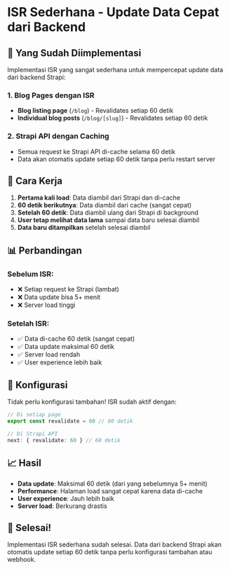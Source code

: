 # ISR Sederhana - Update Data Cepat dari Backend

## 🎯 Yang Sudah Diimplementasi

Implementasi ISR yang sangat sederhana untuk mempercepat update data dari backend Strapi:

### **1. Blog Pages dengan ISR**
- **Blog listing page** (`/blog`) - Revalidates setiap 60 detik
- **Individual blog posts** (`/blog/[slug]`) - Revalidates setiap 60 detik

### **2. Strapi API dengan Caching**
- Semua request ke Strapi API di-cache selama 60 detik
- Data akan otomatis update setiap 60 detik tanpa perlu restart server

## 🚀 Cara Kerja

1. **Pertama kali load**: Data diambil dari Strapi dan di-cache
2. **60 detik berikutnya**: Data diambil dari cache (sangat cepat)
3. **Setelah 60 detik**: Data diambil ulang dari Strapi di background
4. **User tetap melihat data lama** sampai data baru selesai diambil
5. **Data baru ditampilkan** setelah selesai diambil

## 📊 Perbandingan

### **Sebelum ISR:**
- ❌ Setiap request ke Strapi (lambat)
- ❌ Data update bisa 5+ menit
- ❌ Server load tinggi

### **Setelah ISR:**
- ✅ Data di-cache 60 detik (sangat cepat)
- ✅ Data update maksimal 60 detik
- ✅ Server load rendah
- ✅ User experience lebih baik

## 🔧 Konfigurasi

Tidak perlu konfigurasi tambahan! ISR sudah aktif dengan:

```typescript
// Di setiap page
export const revalidate = 60 // 60 detik

// Di Strapi API
next: { revalidate: 60 } // 60 detik
```

## 📈 Hasil

- **Data update**: Maksimal 60 detik (dari yang sebelumnya 5+ menit)
- **Performance**: Halaman load sangat cepat karena data di-cache
- **User experience**: Jauh lebih baik
- **Server load**: Berkurang drastis

## 🎉 Selesai!

Implementasi ISR sederhana sudah selesai. Data dari backend Strapi akan otomatis update setiap 60 detik tanpa perlu konfigurasi tambahan atau webhook.
